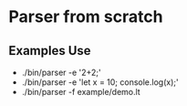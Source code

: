 # Parser from scratch

## Examples Use
- ./bin/parser -e '2+2;'
- ./bin/parser -e 'let x = 10; console.log(x);'
- ./bin/parser -f example/demo.lt